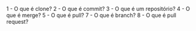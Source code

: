 1 - O que é clone?
2 - O que é commit?
3 - O que é um repositório?
4 - O que é merge?
5 - O que é pull?
7 - O que é branch?
8 - O que é pull request?